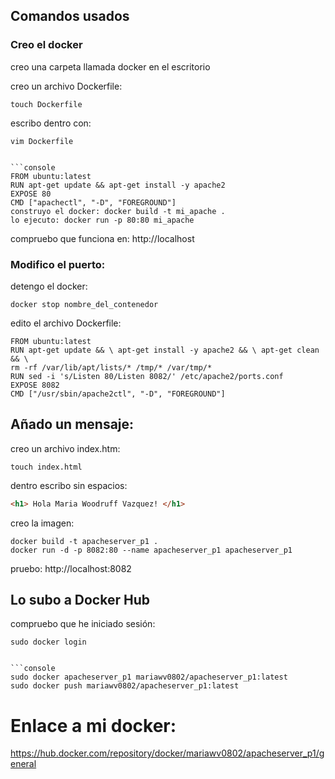 ## Comandos usados

### Creo el docker

creo una carpeta llamada docker en el escritorio

creo un archivo Dockerfile:
```console
touch Dockerfile
```

escribo dentro con:
```console
vim Dockerfile


```console
FROM ubuntu:latest
RUN apt-get update && apt-get install -y apache2
EXPOSE 80
CMD ["apachectl", "-D", "FOREGROUND"]
construyo el docker: docker build -t mi_apache .
lo ejecuto: docker run -p 80:80 mi_apache
```

compruebo que funciona en: http://localhost


### Modifico el puerto: 

detengo el docker:
```console
docker stop nombre_del_contenedor
```

edito el archivo Dockerfile:

```console
FROM ubuntu:latest
RUN apt-get update && \ apt-get install -y apache2 && \ apt-get clean && \
rm -rf /var/lib/apt/lists/* /tmp/* /var/tmp/* 
RUN sed -i 's/Listen 80/Listen 8082/' /etc/apache2/ports.conf
EXPOSE 8082
CMD ["/usr/sbin/apache2ctl", "-D", "FOREGROUND"]
```


## Añado un mensaje:

creo un archivo index.htm:
```console
touch index.html
```

dentro escribo sin espacios:
```html
<h1> Hola Maria Woodruff Vazquez! </h1>
```

creo la imagen:

```console
docker build -t apacheserver_p1 .
docker run -d -p 8082:80 --name apacheserver_p1 apacheserver_p1
```

pruebo: http://localhost:8082


## Lo subo a Docker Hub

compruebo que he iniciado sesión:
```console
sudo docker login


```console
sudo docker apacheserver_p1 mariawv0802/apacheserver_p1:latest
sudo docker push mariawv0802/apacheserver_p1:latest
```


# Enlace a mi docker:

https://hub.docker.com/repository/docker/mariawv0802/apacheserver_p1/general

